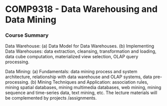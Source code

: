 # COMP9318 - Data Warehousing and Data Mining

### Course Summary
Data Warehouse: (a) Data Model for Data Warehouses. (b) Implementing Data Warehouses: data extraction, cleansing, transformation and loading, data cube computation, materialized view selection, OLAP query processing.

Data Mining: (a) Fundamentals: data mining process and system architecture, relationship with data warehouse and OLAP systems, data pre-processing. (b) Mining Techniques and Application: association rules, mining spatial databases, mining multimedia databases, web mining, mining sequence and time-series data, text mining, etc. The lecture materials will be complemented by projects /assignments.